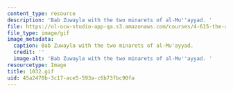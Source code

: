 ```yaml
---
content_type: resource
description: 'Bab Zuwayla with the two minarets of al-Mu''ayyad. '
file: https://ol-ocw-studio-app-qa.s3.amazonaws.com/courses/4-615-the-architecture-of-cairo-spring-2002/45a2470b3c17ace5593ac6b73fbc90fa_1032.gif
file_type: image/gif
image_metadata:
  caption: Bab Zuwayla with the two minarets of al-Mu'ayyad.
  credit: ''
  image-alt: 'Bab Zuwayla with the two minarets of al-Mu''ayyad. '
resourcetype: Image
title: 1032.gif
uid: 45a2470b-3c17-ace5-593a-c6b73fbc90fa
---
```

